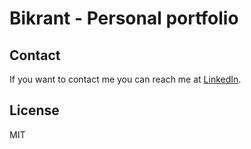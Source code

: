 # Bikrant - Personal portfolio

## Contact

If you want to contact me you can reach me at [LinkedIn](https://www.linkedin.com/in/bikrant-kumar/).

## License

MIT
